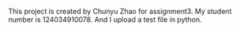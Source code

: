 This project is created by Chunyu Zhao for assignment3. My student number is 124034910078. And I upload a test file in python.
